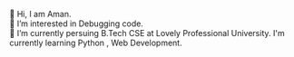 👋 Hi, I am Aman.   
👀 I’m interested in Debugging code.  
🌱 I’m currently persuing B.Tech CSE at Lovely Professional University.
I'm currently learning Python , Web Development.

<!---
ArmanHlo/ArmanHlo is a ✨ special ✨ repository because its `README.md` (this file) appears on your GitHub profile.
You can click the Preview link to take a look at your changes.
--->
